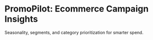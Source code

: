 # PromoPilot: Ecommerce Campaign Insights
Seasonality, segments, and category prioritization for smarter spend.
